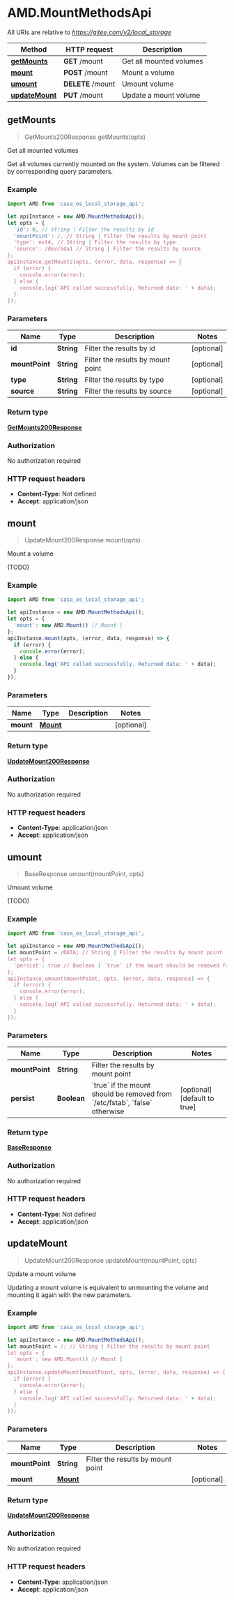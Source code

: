 # AMD.MountMethodsApi

All URIs are relative to *https://gitee.com/v2/local_storage*

Method | HTTP request | Description
------------- | ------------- | -------------
[**getMounts**](MountMethodsApi.md#getMounts) | **GET** /mount | Get all mounted volumes
[**mount**](MountMethodsApi.md#mount) | **POST** /mount | Mount a volume
[**umount**](MountMethodsApi.md#umount) | **DELETE** /mount | Umount volume
[**updateMount**](MountMethodsApi.md#updateMount) | **PUT** /mount | Update a mount volume



## getMounts

> GetMounts200Response getMounts(opts)

Get all mounted volumes

Get all volumes currently mounted on the system. Volumes can be filtered by corresponding query parameters.

### Example

```javascript
import AMD from 'casa_os_local_storage_api';

let apiInstance = new AMD.MountMethodsApi();
let opts = {
  'id': 0, // String | Filter the results by id
  'mountPoint': /, // String | Filter the results by mount point
  'type': ext4, // String | Filter the results by type
  'source': /dev/sda1 // String | Filter the results by source
};
apiInstance.getMounts(opts, (error, data, response) => {
  if (error) {
    console.error(error);
  } else {
    console.log('API called successfully. Returned data: ' + data);
  }
});
```

### Parameters


Name | Type | Description  | Notes
------------- | ------------- | ------------- | -------------
 **id** | **String**| Filter the results by id | [optional] 
 **mountPoint** | **String**| Filter the results by mount point | [optional] 
 **type** | **String**| Filter the results by type | [optional] 
 **source** | **String**| Filter the results by source | [optional] 

### Return type

[**GetMounts200Response**](GetMounts200Response.md)

### Authorization

No authorization required

### HTTP request headers

- **Content-Type**: Not defined
- **Accept**: application/json


## mount

> UpdateMount200Response mount(opts)

Mount a volume

(TODO)

### Example

```javascript
import AMD from 'casa_os_local_storage_api';

let apiInstance = new AMD.MountMethodsApi();
let opts = {
  'mount': new AMD.Mount() // Mount | 
};
apiInstance.mount(opts, (error, data, response) => {
  if (error) {
    console.error(error);
  } else {
    console.log('API called successfully. Returned data: ' + data);
  }
});
```

### Parameters


Name | Type | Description  | Notes
------------- | ------------- | ------------- | -------------
 **mount** | [**Mount**](Mount.md)|  | [optional] 

### Return type

[**UpdateMount200Response**](UpdateMount200Response.md)

### Authorization

No authorization required

### HTTP request headers

- **Content-Type**: application/json
- **Accept**: application/json


## umount

> BaseResponse umount(mountPoint, opts)

Umount volume

(TODO)

### Example

```javascript
import AMD from 'casa_os_local_storage_api';

let apiInstance = new AMD.MountMethodsApi();
let mountPoint = /DATA; // String | Filter the results by mount point
let opts = {
  'persist': true // Boolean | `true` if the mount should be removed from `/etc/fstab`, `false` otherwise
};
apiInstance.umount(mountPoint, opts, (error, data, response) => {
  if (error) {
    console.error(error);
  } else {
    console.log('API called successfully. Returned data: ' + data);
  }
});
```

### Parameters


Name | Type | Description  | Notes
------------- | ------------- | ------------- | -------------
 **mountPoint** | **String**| Filter the results by mount point | 
 **persist** | **Boolean**| &#x60;true&#x60; if the mount should be removed from &#x60;/etc/fstab&#x60;, &#x60;false&#x60; otherwise | [optional] [default to true]

### Return type

[**BaseResponse**](BaseResponse.md)

### Authorization

No authorization required

### HTTP request headers

- **Content-Type**: Not defined
- **Accept**: application/json


## updateMount

> UpdateMount200Response updateMount(mountPoint, opts)

Update a mount volume

Updating a mount volume is equivalent to unmounting the volume and mounting it again with the new parameters.

### Example

```javascript
import AMD from 'casa_os_local_storage_api';

let apiInstance = new AMD.MountMethodsApi();
let mountPoint = /; // String | Filter the results by mount point
let opts = {
  'mount': new AMD.Mount() // Mount | 
};
apiInstance.updateMount(mountPoint, opts, (error, data, response) => {
  if (error) {
    console.error(error);
  } else {
    console.log('API called successfully. Returned data: ' + data);
  }
});
```

### Parameters


Name | Type | Description  | Notes
------------- | ------------- | ------------- | -------------
 **mountPoint** | **String**| Filter the results by mount point | 
 **mount** | [**Mount**](Mount.md)|  | [optional] 

### Return type

[**UpdateMount200Response**](UpdateMount200Response.md)

### Authorization

No authorization required

### HTTP request headers

- **Content-Type**: application/json
- **Accept**: application/json


